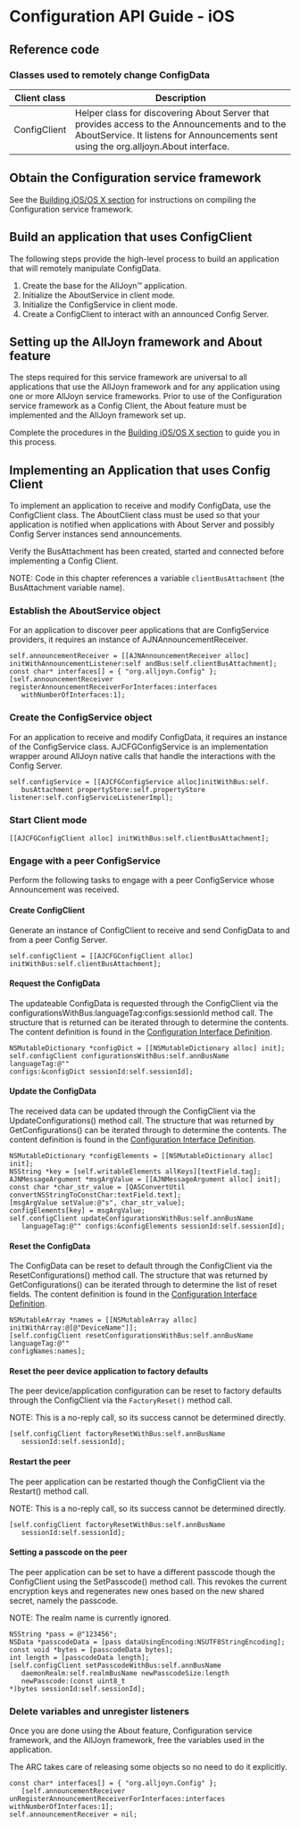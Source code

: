 # Configuration API Guide - iOS

## Reference code

### Classes used to remotely change ConfigData

| Client class | Description | 
|---|---|
| ConfigClient | Helper class for discovering About Server that provides access to the Announcements and to the AboutService. It listens for Announcements sent using the org.alljoyn.About interface. |

## Obtain the Configuration service framework

See the [Building iOS/OS X section][building-ios] for 
instructions on compiling the Configuration service framework.

## Build an application that uses ConfigClient

The following steps provide the high-level process to build an 
application that will remotely manipulate ConfigData.

1. Create the base for the AllJoyn&trade; application.
2. Initialize the AboutService in client mode.
3. Initialize the ConfigService in client mode.
4. Create a ConfigClient to interact with an announced Config Server.

## Setting up the AllJoyn framework and About feature

The steps required for this service framework are universal 
to all applications that use the AllJoyn framework and for any 
application using one or more AllJoyn service frameworks. 
Prior to use of the Configuration service framework as a 
Config Client, the About feature must be implemented and 
the AllJoyn framework set up.

Complete the procedures in the [Building iOS/OS X section][building-ios] 
to guide you in this process.

## Implementing an Application that uses Config Client

To implement an application to receive and modify ConfigData, 
use the ConfigClient class. The AboutClient class must be used 
so that your application is notified when applications with 
About Server and possibly Config Server instances send announcements.

Verify the BusAttachment has been created, started and 
connected before implementing a Config Client.

NOTE:  Code in this chapter references a variable 
`clientBusAttachment` (the BusAttachment variable name).

### Establish the AboutService object

For an application to discover peer applications that are 
ConfigService providers, it requires an instance of AJNAnnouncementReceiver.

```objc
self.announcementReceiver = [[AJNAnnouncementReceiver alloc] 
initWithAnnouncementListener:self andBus:self.clientBusAttachment]; 
const char* interfaces[] = { "org.alljoyn.Config" }; 
[self.announcementReceiver
registerAnnouncementReceiverForInterfaces:interfaces 
   withNumberOfInterfaces:1];
```

### Create the ConfigService object

For an application to receive and modify ConfigData, it requires 
an instance of the ConfigService class. AJCFGConfigService is 
an implementation wrapper around AllJoyn native calls that 
handle the interactions with the Config Server.

```objc
self.configService = [[AJCFGConfigService alloc]initWithBus:self.
   busAttachment propertyStore:self.propertyStore listener:self.configServiceListenerImpl];
```

### Start Client mode

```objc
[[AJCFGConfigClient alloc] initWithBus:self.clientBusAttachment];
```

### Engage with a peer ConfigService

Perform the following tasks to engage with a peer ConfigService 
whose Announcement was received.

#### Create ConfigClient

Generate an instance of ConfigClient to receive and send 
ConfigData to and from a peer Config Server.

```objc
self.configClient = [[AJCFGConfigClient alloc]
initWithBus:self.clientBusAttachment];
```

#### Request the ConfigData

The updateable ConfigData is requested through the ConfigClient 
via the  configurationsWithBus:languageTag:configs:sessionId 
method call. The structure that is returned can be iterated through 
to determine the contents. The content definition is found in 
the [Configuration Interface Definition][config-interface-definition].

```objc
NSMutableDictionary *configDict = [[NSMutableDictionary alloc] init]; 
self.configClient configurationsWithBus:self.annBusName languageTag:@"" 
configs:&configDict sessionId:self.sessionId];
```

#### Update the ConfigData

The received data can be updated through the ConfigClient 
via the UpdateConfigurations() method call. The structure 
that was returned by GetConfigurations() can be iterated 
through to determine the contents. The content definition 
is found in the [Configuration Interface Definition][config-interface-definition].

```objc
NSMutableDictionary *configElements = [[NSMutableDictionary alloc] init]; 
NSString *key = [self.writableElements allKeys][textField.tag]; 
AJNMessageArgument *msgArgValue = [[AJNMessageArgument alloc] init];
const char *char_str_value = [QASConvertUtil 
convertNSStringToConstChar:textField.text]; 
[msgArgValue setValue:@"s", char_str_value]; 
configElements[key] = msgArgValue;
self.configClient updateConfigurationsWithBus:self.annBusName 
   languageTag:@"" configs:&configElements sessionId:self.sessionId];
```

#### Reset the ConfigData

The ConfigData can be reset to default through the ConfigClient 
via the ResetConfigurations() method call. The structure that 
was returned by GetConfigurations() can be iterated through to 
determine the list of reset fields. The content definition is 
found in the [Configuration Interface Definition][config-interface-definition].

```objc
NSMutableArray *names = [[NSMutableArray alloc]
initWithArray:@[@"DeviceName"]];
[self.configClient resetConfigurationsWithBus:self.annBusName languageTag:@"" 
configNames:names];
``` 

#### Reset the peer device application to factory defaults

The peer device/application configuration can be reset to 
factory defaults through the ConfigClient via the 
`FactoryReset()` method call.

NOTE: This is a no-reply call, so its success cannot be determined directly.

```objc
[self.configClient factoryResetWithBus:self.annBusName 
   sessionId:self.sessionId];
```

#### Restart the peer

The peer application can be restarted though the ConfigClient 
via the Restart() method call.

NOTE:  This is a no-reply call, so its success cannot be 
determined directly.

```objc
[self.configClient factoryResetWithBus:self.annBusName 
   sessionId:self.sessionId];
```

#### Setting a passcode on the peer

The peer application can be set to have a different passcode 
though the ConfigClient using the SetPasscode() method call. 
This revokes the current encryption keys and regenerates new 
ones based on the new shared secret, namely the passcode.

NOTE: The realm name is currently ignored.

```objc
NSString *pass = @"123456";
NSData *passcodeData = [pass dataUsingEncoding:NSUTF8StringEncoding];
const void *bytes = [passcodeData bytes];
int length = [passcodeData length];
[self.configClient setPasscodeWithBus:self.annBusName 
   daemonRealm:self.realmBusName newPasscodeSize:length 
   newPasscode:(const uint8_t
*)bytes sessionId:self.sessionId];
```

### Delete variables and unregister listeners

Once you are done using the About feature, Configuration 
service framework, and the AllJoyn framework, free the 
variables used in the application.

The ARC takes care of releasing some objects so no need to 
do it explicitly.

```objc
const char* interfaces[] = { "org.alljoyn.Config" }; 
   [self.announcementReceiver unRegisterAnnouncementReceiverForInterfaces:interfaces withNumberOfInterfaces:1];
self.announcementReceiver = nil;
```

[building-ios]: /develop/building/ios_osx
[config-interface-definition]: /learn/base-services/configuration/interface